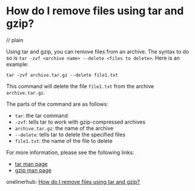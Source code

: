# How do I remove files using tar and gzip?
// plain

Using tar and gzip, you can remove files from an archive. The syntax to do so is `tar -zvf <archive name> --delete <files to delete>`. Here is an example:

```
tar -zvf archive.tar.gz --delete file1.txt
```

This command will delete the file `file1.txt` from the archive `archive.tar.gz`.

The parts of the command are as follows:
- `tar`: the tar command
- `-zvf`: tells tar to work with gzip-compressed archives
- `archive.tar.gz`: the name of the archive
- `--delete`: tells tar to delete the specified files
- `file1.txt`: the name of the file to delete

For more information, please see the following links:
- [tar man page](https://linux.die.net/man/1/tar)
- [gzip man page](https://linux.die.net/man/1/gzip)

onelinerhub: [How do I remove files using tar and gzip?](https://onelinerhub.com/cli-tar/how-do-i-remove-files-using-tar-and-gzip)